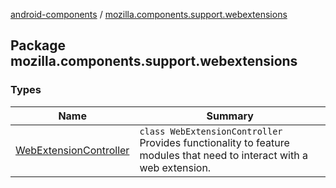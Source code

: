 [android-components](../index.md) / [mozilla.components.support.webextensions](./index.md)

## Package mozilla.components.support.webextensions

### Types

| Name | Summary |
|---|---|
| [WebExtensionController](-web-extension-controller/index.md) | `class WebExtensionController`<br>Provides functionality to feature modules that need to interact with a web extension. |
